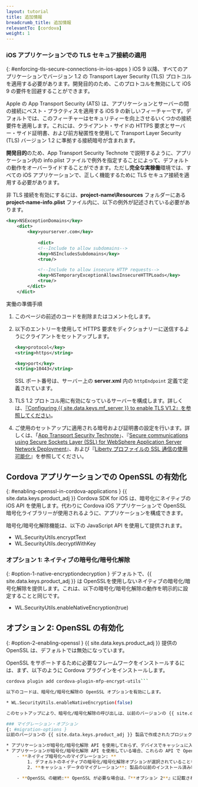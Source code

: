 ```yaml
---
layout: tutorial
title: 追加情報
breadcrumb_title: 追加情報
relevantTo: [cordova]
weight: 1
---
```

<!-- NLS_CHARSET=UTF-8 -->
### iOS アプリケーションでの TLS セキュア接続の適用
{: #enforcing-tls-secure-connections-in-ios-apps }
iOS 9 以降、すべてのアプリケーションでバージョン 1.2 の Transport Layer Security (TLS) プロトコルを適用する必要があります。開発目的のため、このプロトコルを無効にして iOS 9 の要件を回避することができます。

Apple の App Transport Security (ATS) は、アプリケーションとサーバーの間の接続にベスト・プラクティスを適用する iOS 9 の新しいフィーチャーです。デフォルトでは、このフィーチャーはセキュリティーを向上させるいくつかの接続要件を適用します。これには、クライアント・サイドの HTTPS 要求とサーバー・サイド証明書、および前方秘匿性を使用して Transport Layer Security (TLS) バージョン 1.2 に準拠する接続暗号が含まれます。

**開発目的**のため、App Transport Security Technote で説明するように、アプリケーション内の info.plist ファイルで例外を指定することによって、デフォルトの動作をオーバーライドすることができます。ただし**完全な実稼働**環境では、すべての iOS アプリケーションで、正しく機能するために TLS セキュア接続を適用する必要があります。

非 TLS 接続を有効にするには、**project-name\Resources** フォルダーにある **project-name-info.plist** ファイル内に、以下の例外が記述されている必要があります。

```xml
<key>NSExceptionDomains</key>
    <dict>
        <key>yourserver.com</key>
    
            <dict>
            <!--Include to allow subdomains-->
            <key>NSIncludesSubdomains</key>
            <true/>

            <!--Include to allow insecure HTTP requests-->
            <key>NSTemporaryExceptionAllowsInsecureHTTPLoads</key>
            <true/>
        </dict>
    </dict>
```

実働の準備手順

1. このページの前述のコードを削除またはコメント化します。  
2. 以下のエントリーを使用して HTTPS 要求をディクショナリーに送信するようにクライアントをセットアップします。  

   ```xml
   <key>protocol</key>
   <string>https</string>

   <key>port</key>
   <string>10443</string>
   ```
   
   SSL ポート番号は、サーバー上の **server.xml** 内の `httpEndpoint` 定義で定義されています。
    
3. TLS 1.2 プロトコル用に有効になっているサーバーを構成します。詳しくは、[『Configuring {{ site.data.keys.mf_server }} to enable TLS V1.2』を参照してください](http://www-01.ibm.com/support/docview.wss?uid=swg21965659)。
4. ご使用のセットアップに適用される暗号および証明書の設定を行います。詳しくは、「[App Transport Security Technote](https://developer.apple.com/library/prerelease/ios/technotes/App-Transport-Security-Technote/)」、『[Secure communications using Secure Sockets Layer (SSL) for WebSphere Application Server Network Deployment](http://www-01.ibm.com/support/knowledgecenter/SSAW57_8.5.5/com.ibm.websphere.nd.doc/ae/csec_sslsecurecom.html?cp=SSAW57_8.5.5%2F1-8-2-33-4-0&lang=en)』、および『[Liberty プロファイルの SSL 通信の使用可能化](http://www-01.ibm.com/support/knowledgecenter/SSAW57_8.5.5/com.ibm.websphere.wlp.nd.doc/ae/twlp_sec_ssl.html?cp=SSAW57_8.5.5%2F1-3-11-0-4-1-0)』を参照してください。

## Cordova アプリケーションでの OpenSSL の有効化
{: #enabling-openssl-in-cordova-applications }
{{ site.data.keys.product_adj }} Cordova SDK for iOS は、暗号化にネイティブの iOS API を使用します。代わりに Cordova iOS アプリケーションで OpenSSL 暗号化ライブラリーが使用されるように、アプリケーションを構成できます。

暗号化/暗号化解除機能は、以下の JavaScript API を使用して提供されます。

* WL.SecurityUtils.encryptText
* WL.SecurityUtils.decryptWithKey

### オプション 1: ネイティブの暗号化/暗号化解除
{: #option-1-native-encryptiondecryption }
デフォルトで、{{ site.data.keys.product_adj }} は OpenSSLを使用しないネイティブの暗号化/暗号化解除を提供します。これは、以下の暗号化/暗号化解除の動作を明示的に設定することと同じです。

* WL.SecurityUtils.enableNativeEncryption(true)

## オプション 2: OpenSSL の有効化
{: #option-2-enabling-openssl }
{{ site.data.keys.product_adj }} 提供の OpenSSL は、デフォルトでは無効になっています。

OpenSSL をサポートするために必要なフレームワークをインストールするには、まず、以下のように Cordova プラグインをインストールします。

```bash
cordova plugin add cordova-plugin-mfp-encrypt-utils```

以下のコードは、暗号化/暗号化解除の OpenSSL オプションを有効にします。

* WL.SecurityUtils.enableNativeEncryption(false)

このセットアップにより、暗号化/暗号化解除の呼び出しは、以前のバージョンの {{ site.data.keys.product }} と同様に OpenSSL を使用します。

### マイグレーション・オプション
{: #migration-options }
以前のバージョンの {{ site.data.keys.product_adj }} 製品で作成されたプロジェクトがある場合、引き続き OpenSSL を使用するためには、変更の組み込みが必要になる場合があります。

* アプリケーションが暗号化/暗号化解除 API を使用しておらず、デバイスでキャッシュに入れられた暗号化データがない場合、アクションは不要です。
* アプリケーションが暗号化/暗号化解除 API を使用している場合、これらの API で OpenSSL を使用することも、使用しないことも可能です。
    - **ネイティブ暗号化へのマイグレーション: **
        1. デフォルトのネイティブの暗号化/暗号化解除オプションが選択されていることを確認します (『**オプション 1**』を参照)。
        2. **キャッシュ・データのマイグレーション**: 製品の以前のインストール済み環境において OpenSSL を使用してデバイスに暗号化データを保存していたが、今回、ネイティブの暗号化/暗号化解除オプションを選択した場合、保管されているデータは暗号化解除される必要があります。アプリケーションが初めてデータを暗号化解除しようとしたとき、OpenSSL にフォールバックし、ネイティブ暗号化を使用してデータが暗号化されます。このように、データはネイティブ暗号化に自動的にマイグレーションされます。**注:** OpenSSL からの暗号化解除を可能にするには、次のように入力して Cordova プラグインをインストールすることによって、OpenSSL フレームワークを追加する必要があります。`cordova plugin add cordova-plugin-mfp-encrypt-utils`

    - **OpenSSL の継続:** OpenSSL が必要な場合は、『**オプション 2**』に記載されているセットアップを使用します。
